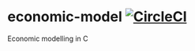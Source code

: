 # economic-model [![CircleCI](https://circleci.com/gh/kunal-mandalia/economic-model.svg?style=svg)](https://circleci.com/gh/kunal-mandalia/economic-model)

Economic modelling in C